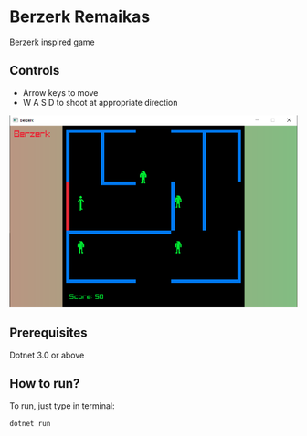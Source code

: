 # Berzerk Remaikas

Berzerk inspired game

## Controls

- Arrow keys to move
- W A S D to shoot at appropriate direction

![screenshot](/docs/pic1.png)

## Prerequisites
Dotnet 3.0 or above

## How to run?

To run, just type in terminal:

```
dotnet run
```